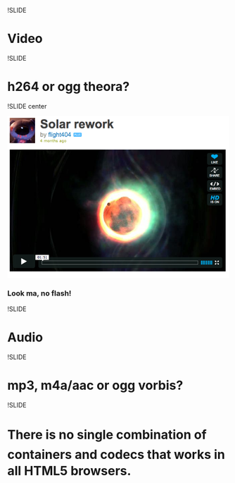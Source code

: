 !SLIDE

# Video #

!SLIDE

# h264 or ogg theora? #

!SLIDE center

![img/video.png](img/video.png)

### Look ma, no flash! ###

!SLIDE

# Audio

!SLIDE

# mp3, m4a/aac or ogg vorbis? #

!SLIDE

# &#147;There is no single combination of containers and codecs that works in all HTML5 browsers.&#148; #
